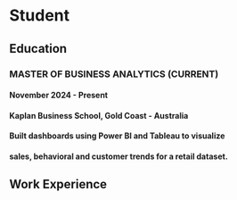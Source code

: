 # Student

## Education

### MASTER OF BUSINESS ANALYTICS (CURRENT)
#### November 2024 - Present
#### Kaplan Business School, Gold Coast - Australia
#### Built dashboards using Power BI and Tableau to visualize
#### sales, behavioral and customer trends for a retail dataset.

## Work Experience
